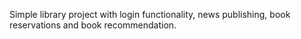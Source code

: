 Simple library project with login functionality, news publishing, book reservations and book recommendation.